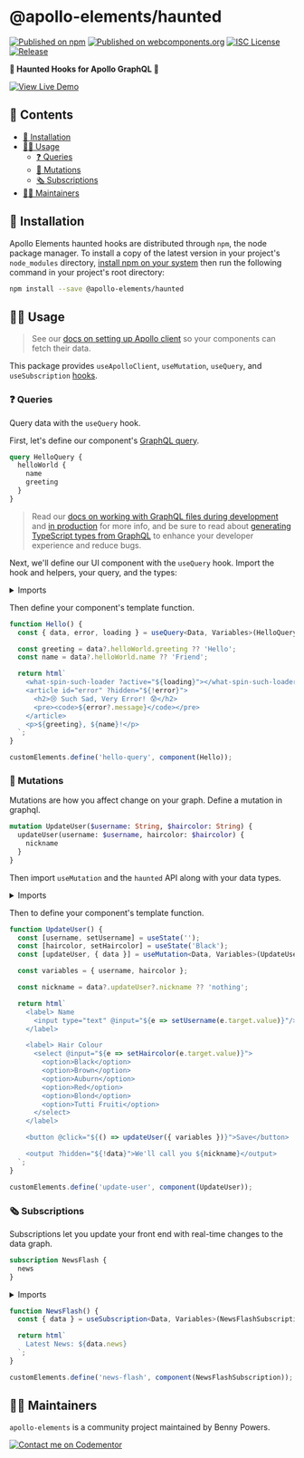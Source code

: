 # @apollo-elements/haunted

[![Published on npm](https://img.shields.io/npm/v/@apollo-elements/haunted.svg)](https://www.npmjs.com/package/@apollo-elements/haunted)
[![Published on webcomponents.org](https://img.shields.io/badge/webcomponents.org-published-blue.svg)](https://www.webcomponents.org/element/@apollo-elements/haunted)
[![ISC License](https://img.shields.io/npm/l/@apollo-elements/haunted)](https://github.com/apollo-elements/apollo-elements/blob/master/LICENCE.md)
[![Release](https://github.com/apollo-elements/apollo-elements/workflows/Release/badge.svg)](https://github.com/apollo-elements/apollo-elements/actions)

<strong>👾 Haunted Hooks for Apollo GraphQL 🚀</strong>

<wcd-live data-title="Live Demo">

[![View Live Demo][1]][2]

[1]: https://img.shields.io/badge/Live%20Demo-WebComponents.dev-informational?style=for-the-badge
[2]: https://webcomponents.dev/edit/UJQKqT0Mb6s5qvEVsnjW?file=src%2Findex.js

</wcd-live>

## 📓 Contents
- [🔧 Installation](#-installation)
- [👩‍🚀 Usage](#-usage)
  - [❓ Queries](#-queries)
  - [👾 Mutations](#-mutations)
  - [🗞 Subscriptions](#-subscriptions)
- [👷‍♂️ Maintainers](#-maintainers)

## 🔧 Installation

Apollo Elements haunted hooks are distributed through `npm`, the node package manager. To install a copy of the latest version in your project's `node_modules` directory, [install npm on your system](https://www.npmjs.com/get-npm) then run the following command in your project's root directory:

```bash
npm install --save @apollo-elements/haunted
```

## 👩‍🚀 Usage

> See our [docs on setting up Apollo client](https://apolloelements.dev/pages/guides/getting-started/apollo-client.html) so your components can fetch their data.

This package provides `useApolloClient`, `useMutation`, `useQuery`, and `useSubscription` [hooks](https://github.com/matthewp/haunted).

### ❓ Queries
Query data with the `useQuery` hook.

First, let's define our component's [GraphQL query](https://graphql.org/learn/queries/).

<code-copy>

```graphql
query HelloQuery {
  helloWorld {
    name
    greeting
  }
}
```

</code-copy>

> Read our [docs on working with GraphQL files during development](https://apolloelements.dev/pages/guides/getting-started/buildless-development.html) and [in production](https://apolloelements.dev/pages/guides/getting-started/building-for-production.html) for more info, and be sure to read about [generating TypeScript types from GraphQL](https://apolloelements.dev/pages/guides/getting-started/codegen.html) to enhance your developer experience and reduce bugs.

Next, we'll define our UI component with the `useQuery` hook. Import the hook and helpers, your query, and the types:

<details>

<summary>Imports</summary>

<code-copy>

```ts
import { useQuery, component, html } from '@apollo-elements/haunted';

import HelloQuery from './Hello.query.graphql';

import type { ApolloQueryElement } from '@apollo-elements/haunted';

import type {
  HelloQueryData as Data,
  HelloQueryVariables as Variables
} from '../codegen/schema';

declare global {
  interface HTMLElementTagNameMap {
    'hello-query': ApolloQueryElement<Data, Variables>;
  }
}
```

</code-copy>

</details>

Then define your component's template function.

<code-copy>

```ts
function Hello() {
  const { data, error, loading } = useQuery<Data, Variables>(HelloQuery);

  const greeting = data?.helloWorld.greeting ?? 'Hello';
  const name = data?.helloWorld.name ?? 'Friend';

  return html`
    <what-spin-such-loader ?active="${loading}"></what-spin-such-loader>
    <article id="error" ?hidden="${!error}">
      <h2>😢 Such Sad, Very Error! 😰</h2>
      <pre><code>${error?.message}</code></pre>
    </article>
    <p>${greeting}, ${name}!</p>
  `;
}

customElements.define('hello-query', component(Hello));
```

</code-copy>

### 👾 Mutations

Mutations are how you affect change on your graph. Define a mutation in graphql.

<code-copy>

```graphql
mutation UpdateUser($username: String, $haircolor: String) {
  updateUser(username: $username, haircolor: $haircolor) {
    nickname
  }
}
```

</code-copy>

Then import `useMutation` and the `haunted` API along with your data types.

<details>

<summary>Imports</summary>

<code-copy>

```ts
import { useMutation, useState, component, html } from '@apollo-elements/haunted';

import type { ApolloMutationElement } from '@apollo-elements/haunted';

import type {
  UpdateUserMutationData as Data,
  UpdateUserMutationVariables as Variables,
} from '../codegen/schema';

declare global {
  interface HTMLElementTagNameMap {
    'update-user': ApolloMutationElement<Data, Variables>;
  }
}
```

</code-copy>

</details>

Then to define your component's template function.

<code-copy>

```ts
function UpdateUser() {
  const [username, setUsername] = useState('');
  const [haircolor, setHaircolor] = useState('Black');
  const [updateUser, { data }] = useMutation<Data, Variables>(UpdateUserMutation);

  const variables = { username, haircolor };

  const nickname = data?.updateUser?.nickname ?? 'nothing';

  return html`
    <label> Name
      <input type="text" @input="${e => setUsername(e.target.value)}"/>
    </label>

    <label> Hair Colour
      <select @input="${e => setHaircolor(e.target.value)}">
        <option>Black</option>
        <option>Brown</option>
        <option>Auburn</option>
        <option>Red</option>
        <option>Blond</option>
        <option>Tutti Fruiti</option>
      </select>
    </label>

    <button @click="${() => updateUser({ variables })}">Save</button>

    <output ?hidden="${!data}">We'll call you ${nickname}</output>
  `;
}

customElements.define('update-user', component(UpdateUser));
```

</code-copy>

### 🗞 Subscriptions

Subscriptions let you update your front end with real-time changes to the data graph.

<code-copy>

```graphql
subscription NewsFlash {
  news
}
```

</code-copy>

<details>

<summary>Imports</summary>

<code-copy>

```ts
import { useSubscription, component, html } from '@apollo-elements/haunted';

import type { ApolloSubscriptionElement } from '@apollo-elements/haunted';

import type {
  NewsFlashData as Data,
  NewsFlashVariables as Variables,
} from '../codegen/schema';

declare global {
  interface HTMLElementTagNameMap {
    'news-flash': ApolloSubscriptionElement<Data, Variables>
  }
}
```

</code-copy>

</details>

```ts
function NewsFlash() {
  const { data } = useSubscription<Data, Variables>(NewsFlashSubscription);

  return html`
    Latest News: ${data.news}
  `;
}

customElements.define('news-flash', component(NewsFlashSubscription));
```

</code-copy>

## 👷‍♂️ Maintainers
`apollo-elements` is a community project maintained by Benny Powers.

[![Contact me on Codementor](https://cdn.codementor.io/badges/contact_me_github.svg)](https://www.codementor.io/bennyp?utm_source=github&utm_medium=button&utm_term=bennyp&utm_campaign=github)
